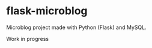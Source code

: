 flask-microblog
===============

Microblog project made with Python (Flask) and MySQL.

Work in progress
